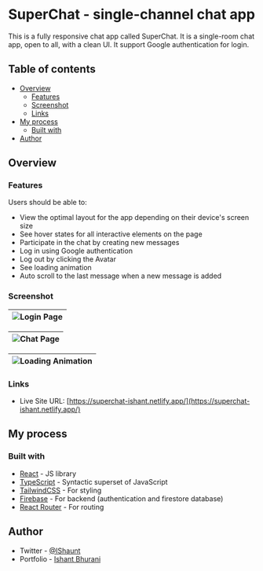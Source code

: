 # SuperChat - single-channel chat app

This is a fully responsive chat app called SuperChat. It is a single-room chat app, open to all, with a clean UI. It support Google authentication for login.

## Table of contents

- [Overview](#overview)
  - [Features](#features)
  - [Screenshot](#screenshot)
  - [Links](#links)
- [My process](#my-process)
  - [Built with](#built-with)
- [Author](#author)

## Overview

### Features

Users should be able to:

- View the optimal layout for the app depending on their device's screen size
- See hover states for all interactive elements on the page
- Participate in the chat by creating new messages
- Log in using Google authentication
- Log out by clicking the Avatar
- See loading animation
- Auto scroll to the last message when a new message is added

### Screenshot

| ![Login Page](https://ishantbhurani.github.io/superchat/screenshots/screenshot-login.png) |
| ------------------------------------------------- |

| ![Chat Page](https://ishantbhurani.github.io/superchat/screenshots/screenshot-chat.png) |
| ----------------------------------------------- |

| ![Loading Animation](https://ishantbhurani.github.io/superchat/screenshots/loading.gif) |
| ----------------------------------------------- |

### Links

- Live Site URL: [https://superchat-ishant.netlify.app/](https://superchat-ishant.netlify.app/)

## My process

### Built with

- [React](https://reactjs.org/) - JS library
- [TypeScript](https://www.typescriptlang.org/) - Syntactic superset of JavaScript
- [TailwindCSS](https://tailwindcss.com/) - For styling
- [Firebase](https://firebase.google.com/) - For backend (authentication and firestore database)
- [React Router](https://reactrouter.com/) - For routing

## Author

- Twitter - [@IShaunt](https://twitter.com/IShaunt)
- Portfolio - [Ishant Bhurani](https://ishant.netlify.app/)
